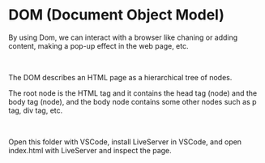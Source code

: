 <h1>DOM (Document Object Model)</h1>

<p>
    By using Dom, we can interact with a browser like chaning or adding content, making a pop-up effect in the web page, etc.
</p>
</br>

<p>The DOM describes an HTML page as a hierarchical tree of nodes.</p>

<p>
    The root node is the HTML tag and it contains the head tag (node) and the body tag (node), and the body node contains some other nodes such as p tag, div tag, etc.
</p>
</br>

<p>
    Open this folder with VSCode, install LiveServer in VSCode,
    and open index.html with LiveServer and inspect the page.
</p>
